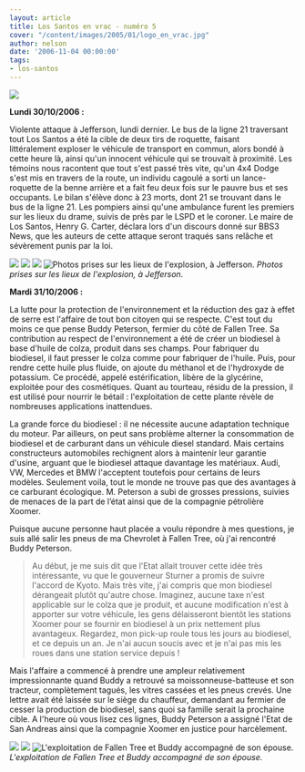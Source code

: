 ```yaml
---
layout: article
title: Los Santos en vrac - numéro 5
cover: "/content/images/2005/01/logo_en_vrac.jpg"
author: nelson
date: '2006-11-04 00:00:00'
tags:
- los-santos
---
```


![](/content/images/2005/01/envracnewtitle.jpg)

**Lundi 30/10/2006 :**

Violente attaque à Jefferson, lundi dernier. Le bus de la ligne 21 traversant tout Los Santos a été la cible de deux&nbsp;tirs de roquette, faisant littéralement&nbsp;exploser le véhicule de transport en commun, alors bondé à cette heure là, ainsi qu'un innocent véhicule qui se trouvait à proximité. Les témoins nous racontent que tout s'est passé très vite, qu'un 4x4 Dodge s'est mis en travers de la route, un individu cagoulé a sorti un lance-roquette de la benne arrière et a fait feu deux fois sur le pauvre bus et ses occupants. Le bilan s'élève donc à 23 morts, dont 21 se trouvant dans le bus de la ligne 21. Les pompiers ainsi qu'une ambulance furent les premiers sur les lieux du drame, suivis de près par le LSPD et le coroner. Le maire de Los Santos, Henry G. Carter, déclara lors d'un discours donné sur BBS3 News, que les auteurs de cette attaque seront traqués sans relâche et sévèrement punis par la loi.

![](/content/images/2005/01/bangbus1.jpg)
![](/content/images/2005/01/bangbus3.jpg)
![](/content/images/2005/01/bangbus4.jpg)
![Photos prises sur les lieux de l'explosion, à Jefferson.](/content/images/2005/01/bangbus5.jpg)
_Photos prises sur les lieux de l'explosion, à Jefferson._

**Mardi 31/10/2006 :**

La lutte pour la protection de l'environnement et la réduction des gaz à effet de serre est l'affaire de tout bon citoyen qui se respecte. C'est tout du moins ce que pense Buddy Peterson, fermier du côté de Fallen Tree. Sa contribution au respect de l'environnement&nbsp;a été de créer un biodiesel à base d'huile de colza, produit dans ses champs. Pour fabriquer du biodiesel, il faut presser le colza comme pour fabriquer de l'huile. Puis, pour rendre cette huile plus fluide, on ajoute du méthanol et de l'hydroxyde de potassium. Ce procédé, appelé estérification, libère de la glycérine, exploitée pour des cosmétiques. Quant au tourteau, résidu de la pression, il est utilisé pour nourrir le bétail : l'exploitation de cette plante révèle de nombreuses applications inattendues.

La grande force du biodiesel : il ne nécessite aucune adaptation technique du moteur. Par ailleurs, on peut sans problème alterner la consommation de biodiesel et de carburant dans un véhicule diesel standard. Mais certains constructeurs automobiles rechignent alors à maintenir leur garantie d'usine, arguant que le biodiesel attaque davantage les matériaux. Audi, VW, Mercedes et BMW l'acceptent toutefois pour certains de leurs modèles. Seulement voila, tout le monde ne trouve pas que des avantages à ce carburant écologique. M. Peterson a subi de grosses pressions, suivies de menaces de la part de l’état ainsi que de la compagnie pétrolière Xoomer.

Puisque aucune personne haut placée a voulu répondre à mes questions, je suis allé salir les pneus de ma Chevrolet à Fallen Tree, où j'ai rencontré Buddy Peterson.

> Au début, je me suis dit que l'Etat allait trouver cette idée très intéressante, vu que le gouverneur Sturner a promis de suivre l'accord de Kyoto. Mais très vite, j'ai compris que mon biodiesel dérangeait plutôt qu'autre chose. Imaginez, aucune taxe n'est applicable sur le colza que je produit, et aucune modification n'est à apporter sur votre véhicule, les gens délaisseront bientôt les stations Xoomer pour se fournir en biodiesel à un prix nettement plus avantageux. Regardez, mon pick-up roule tous les jours au biodiesel, et ce depuis un an. Je n'ai aucun soucis avec et je n'ai pas mis les roues dans une station service depuis !

Mais l'affaire a commencé à prendre une ampleur relativement impressionnante quand Buddy a retrouvé sa moissonneuse-batteuse et son tracteur, complètement tagués, les vitres cassées et les pneus crevés. Une lettre avait été laissée sur le siège du chauffeur, demandant au fermier de cesser la production de biodiesel, sans quoi sa famille serait la prochaine cible. A l'heure où vous lisez ces lignes, Buddy Peterson a assigné l'Etat de San Andreas ainsi que la compagnie Xoomer en justice pour harcèlement.

![](/content/images/2005/01/colza2.jpg)
![](/content/images/2005/01/colza1.jpg)
![L'exploitation de Fallen Tree et Buddy accompagné de son épouse.](/content/images/2005/01/colza4.jpg)
_L'exploitation de Fallen Tree et Buddy accompagné de son épouse._

<!--kg-card-end: markdown-->
